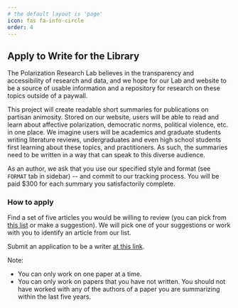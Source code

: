 ```yaml
---
# the default layout is 'page'
icon: fas fa-info-circle
order: 4
---
```


## Apply to Write for the Library

The Polarization Research Lab believes in the transparency and accessibility of research and data, and we hope for our Lab and website to be a source of usable information and a repository for research on these topics outside of a paywall. 

This project will create readable short summaries for publications on partisan animosity. Stored on our website, users will be able to read and learn about affective polarization, democratic norms, political violence, etc. in one place. We imagine users will be academics and graduate students writing literature reviews, undergraduates and even high school students first learning about these topics, and practitioners. As such, the summaries need to be written in a way that can speak to this diverse audience. 

As an author, we ask that you use our specified style and format (see `FORMAT` tab in sidebar) -- and commit to our tracking process. You will be paid $300 for each summary you satisfactorily complete. 

### How to apply

Find a set of five articles you would be willing to review (you can pick from [this list](https://docs.google.com/spreadsheets/d/1RQAmTyc0V0hPYzaBMpP6AOLvPFZJ6OFrNDtiih7Of8k/edit#gid=0) or make a suggestion).  We will pick one of your suggestions or work with you to identify an article from our list.

Submit an application to be a writer [at this link](https://docs.google.com/forms/d/e/1FAIpQLSdXt-JjOV2ZbuXFHbX7quSOdf-ofJsFu4FRfE1TeCkCb2E9fQ/viewform).

Note: 

- You can only work on one paper at a time.
- You can only work on papers that you have not written.  You should not have worked with any of the authors of a paper you are summarizing within the last five years.


